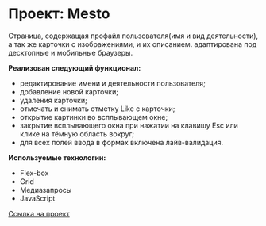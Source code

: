 # Проект: Mesto

Страница, содержащая профайл пользователя(имя и вид деятельности), а так же карточки с изображениями, и их описанием.  адаптирована под десктопные и мобильные браузеры. 

**Реализован следующий функционал:**
* редактирование имени и деятельности пользователя;
* добавление новой карточки;
* удаления карточки;
* отмечать и снимать отметку Like с карточки;
* открытие картинки во всплывающем окне;
* закрытие всплывающего окна при нажатии на клавишу Esc или клике на тёмную область вокруг;
* для всех полей ввода в формах включена лайв-валидация.



**Используемые технологии:**
 
* Flex-box
* Grid
* Медиазапросы
* JavaScript

[Ссылка на проект](https://tager-pro.github.io/mesto/)